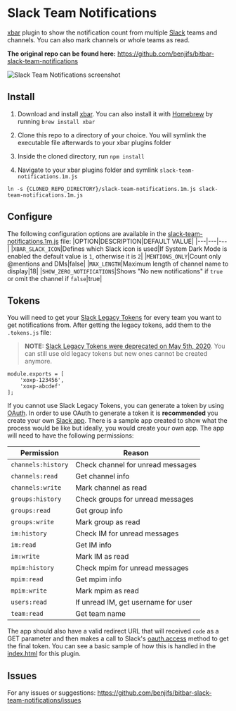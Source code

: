 # Slack Team Notifications
[xbar](https://github.com/matryer/xbar) plugin to show the notification count from multiple [Slack](https://slack.com) teams and channels. You can also mark channels or whole teams as read.

**The original repo can be found here:** https://github.com/benjifs/bitbar-slack-team-notifications

![Slack Team Notifications screenshot](https://i.imgur.com/ORbsRBx.jpg)

## Install
1. Download and install [xbar](https://github.com/matryer/xbar). You can also install it with [Homebrew](https://brew.sh/) by running `brew install xbar`

2. Clone this repo to a directory of your choice. You will symlink the executable file afterwards to your xbar plugins folder

3. Inside the cloned directory, run `npm install`

4. Navigate to your xbar plugins folder and symlink `slack-team-notifications.1m.js`

```
ln -s {CLONED_REPO_DIRECTORY}/slack-team-notifications.1m.js slack-team-notifications.1m.js
```

## Configure

The following configuration options are available in the [slack-team-notifications.1m.js](slack-team-notifications.1m.js) file:
|OPTION|DESCRIPTION|DEFAULT VALUE|
|---|---|---|
|`XBAR_SLACK_ICON`|Defines which Slack icon is used|If System Dark Mode is enabled the default value is `1`, otherwise it is `2`|
|`MENTIONS_ONLY`|Count only @mentions and DMs|false|
|`MAX_LENGTH`|Maximum length of channel name to display|18|
|`SHOW_ZERO_NOTIFICATIONS`|Shows "No new notifications" if `true` or omit the channel if `false`|true|

## Tokens

You will need to get your [Slack Legacy Tokens](https://api.slack.com/custom-integrations/legacy-tokens) for every team you want to get notifications from. After getting the legacy tokens, add them to the `.tokens.js` file:

> **NOTE:** [Slack Legacy Tokens were deprecated on May 5th, 2020](https://api.slack.com/changelog/2020-02-legacy-test-token-creation-to-retire). You can still use old legacy tokens but new ones cannot be created anymore.

```
module.exports = [
	'xoxp-123456',
	'xoxp-abcdef'
];
```

If you cannot use Slack Legacy Tokens, you can generate a token by using [OAuth](https://api.slack.com/docs/oauth). In order to use OAuth to generate a token it is **recommended** you create your own [Slack app](https://api.slack.com). There is a sample app created to show what the process would be like but ideally, you would create your own app. The app will need to have the following permissions:

|Permission|Reason|
|---|---|
|`channels:history`|Check channel for unread messages|
|`channels:read`|Get channel info|
|`channels:write`|Mark channel as read|
|`groups:history`|Check groups for unread messages|
|`groups:read`|Get group info|
|`groups:write`|Mark group as read|
|`im:history`|Check IM for unread messages|
|`im:read`|Get IM info|
|`im:write`|Mark IM as read|
|`mpim:history`|Check mpim for unread messages|
|`mpim:read`|Get mpim info|
|`mpim:write`|Mark mpim as read|
|`users:read`|If unread IM, get username for user|
|`team:read`|Get team name|

The app should also have a valid redirect URL that will received `code` as a GET parameter and then makes a call to Slack's [oauth.access](https://api.slack.com/methods/oauth.access) method to get the final token. You can see a basic sample of how this is handled in the [index.html](https://github.com/benjifs/bitbar-slack-team-notifications/blob/master/index.html) for this plugin.

## Issues
For any issues or suggestions:
https://github.com/benjifs/bitbar-slack-team-notifications/issues
